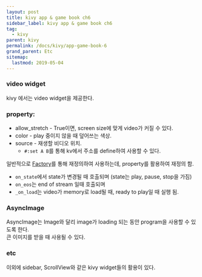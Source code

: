 ```yaml
---
layout: post
title: kivy app & game book ch6
sidebar_label: kivy app & game book ch6
tag:
  - kivy
parent: kivy
permalink: /docs/kivy/app-game-book-6
grand_parent: Etc
sitemap:
  lastmod: 2019-05-04
---
```


### video widget
kivy 에서는 video widget을 제공한다.  

### property:  
* allow_stretch - True이면, screen size에 맞게 video가 커질 수 있다.
* color - play 중이지 않을 때 덮어쓰는 색상.
* source - 재생할 비디오 위치.
  * `#:set A B`를 통해 kv에서 주소를 define하여 사용할 수 있다.  

일반적으로 [Factory]()를 통해 재정의하여 사용하는데, property를 활용하여 재정의 함.  
* `on_state`에서 state가 변경될 때 호출되며 (state는 play, pause, stop을 가짐)
* `on_eos`는 end of stream 일때 호출되며
* `_on_load`는 video가 memory로 load될 때, ready to play일 때 실행 됨.  

### AsyncImage
AsyncImage는 Image와 달리 image가 loading 되는 동안 program을 사용할 수 있도록 한다.  
큰 이미지를 받을 때 사용될 수 있다.

### etc
이외에 sidebar, ScrollView와 같은 kivy widget들의 활용이 있다.